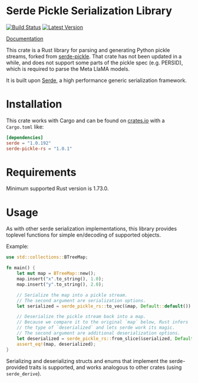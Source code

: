 # Serde Pickle Serialization Library

[![Build Status](https://github.com/spinorml/serde-pickle-rs/actions/workflows/main.yml/badge.svg)](https://github.com/spinorml/serde-pickle-rs/actions/workflows/main.yml)
[![Latest Version](https://img.shields.io/crates/v/serde-pickle-rs.svg)](https://crates.io/crates/serde-pickle-rs)

[Documentation](https://docs.rs/serde-pickle-rs)

This crate is a Rust library for parsing and generating Python pickle
streams, forked from [serde-pickle](https://github.com/birkenfeld/serde-pickle). That crate has not been updated in a while, and does not support some parts of the pickle spec (e.g. PERSID), which is required to parse the Meta LlaMA models.

It is built upon [Serde](https://github.com/serde-rs/serde), a high
performance generic serialization framework.

# Installation

This crate works with Cargo and can be found on
[crates.io](https://crates.io/crates/serde-pickle-rs) with a `Cargo.toml` like:

```toml
[dependencies]
serde = "1.0.192"
serde-pickle-rs = "1.0.1"
```

# Requirements

Minimum supported Rust version is 1.73.0.

# Usage

As with other serde serialization implementations, this library provides
toplevel functions for simple en/decoding of supported objects.

Example:

```rust
use std::collections::BTreeMap;

fn main() {
    let mut map = BTreeMap::new();
    map.insert("x".to_string(), 1.0);
    map.insert("y".to_string(), 2.0);

    // Serialize the map into a pickle stream.
    // The second argument are serialization options.
    let serialized = serde_pickle_rs::to_vec(&map, Default::default()).unwrap();

    // Deserialize the pickle stream back into a map.
    // Because we compare it to the original `map` below, Rust infers
    // the type of `deserialized` and lets serde work its magic.
    // The second argument are additional deserialization options.
    let deserialized = serde_pickle_rs::from_slice(&serialized, Default::default()).unwrap();
    assert_eq!(map, deserialized);
}
```

Serializing and deserializing structs and enums that implement the
serde-provided traits is supported, and works analogous to other crates
(using `serde_derive`).


